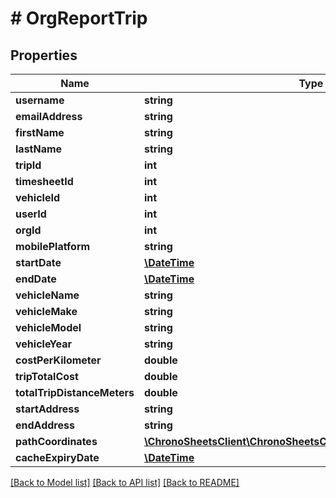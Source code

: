 # # OrgReportTrip

## Properties

Name | Type | Description | Notes
------------ | ------------- | ------------- | -------------
**username** | **string** |  | [optional] 
**emailAddress** | **string** |  | [optional] 
**firstName** | **string** |  | [optional] 
**lastName** | **string** |  | [optional] 
**tripId** | **int** |  | [optional] 
**timesheetId** | **int** |  | [optional] 
**vehicleId** | **int** |  | [optional] 
**userId** | **int** |  | [optional] 
**orgId** | **int** |  | [optional] 
**mobilePlatform** | **string** |  | [optional] 
**startDate** | [**\DateTime**](\DateTime.md) |  | [optional] 
**endDate** | [**\DateTime**](\DateTime.md) |  | [optional] 
**vehicleName** | **string** |  | [optional] 
**vehicleMake** | **string** |  | [optional] 
**vehicleModel** | **string** |  | [optional] 
**vehicleYear** | **string** |  | [optional] 
**costPerKilometer** | **double** |  | [optional] 
**tripTotalCost** | **double** |  | [optional] 
**totalTripDistanceMeters** | **double** |  | [optional] 
**startAddress** | **string** |  | [optional] 
**endAddress** | **string** |  | [optional] 
**pathCoordinates** | [**\ChronoSheetsClient\ChronoSheetsClientLibModel\TripCoordinate[]**](TripCoordinate.md) |  | [optional] 
**cacheExpiryDate** | [**\DateTime**](\DateTime.md) |  | [optional] 

[[Back to Model list]](../../README.md#documentation-for-models) [[Back to API list]](../../README.md#documentation-for-api-endpoints) [[Back to README]](../../README.md)


